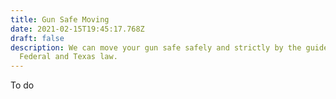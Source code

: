 ```yaml
---
title: Gun Safe Moving
date: 2021-02-15T19:45:17.768Z
draft: false
description: We can move your gun safe safely and strictly by the guidelines of
  Federal and Texas law.
---
```

To do